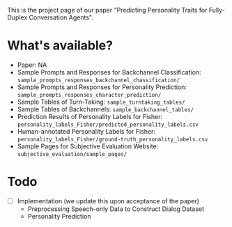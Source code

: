 This is the project page of our paper "Predicting Personality Traits for Fully-Duplex Conversation Agents". 

# What's available?
- Paper: NA
- Sample Prompts and Responses for Backchannel Classification: `sample_prompts_responses_backchannel_chassification/`
- Sample Prompts and Responses for Personality Prediction: `sample_prompts_responses_character_prediction/`
- Sample Tables of Turn-Taking: `sample_turntaking_tables/`
- Sample Tables of Backchannels: `sample_backchannel_tables/`
- Prediction Results of Personality Labels for Fisher: `personality_labels_Fisher/predicted_personality_labels.csv`
- Human-annotated Personality Labels for Fisher: `personality_labels_Fisher/ground-truth_personality_labels.csv`
- Sample Pages for Subjective Evaluation Website: `subjective_evaluation/sample_pages/`

# Todo
- [ ] Implementation (we update this upon acceptance of the paper)
  - Preprocessing Speech-only Data to Construct Dialog Dataset
  - Personality Prediction

